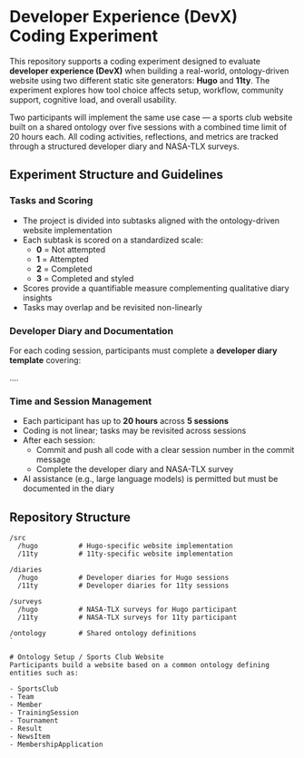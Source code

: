 # Developer Experience (DevX) Coding Experiment
This repository supports a coding experiment designed to evaluate **developer experience (DevX)** when building a real-world, ontology-driven website using two different static site generators: **Hugo** and **11ty**. The experiment explores how tool choice affects setup, workflow, community support, cognitive load, and overall usability.

Two participants will implement the same use case — a sports club website built on a shared ontology over five sessions with a combined time limit of 20 hours each. All coding activities, reflections, and metrics are tracked through a structured developer diary and NASA-TLX surveys.

## Experiment Structure and Guidelines
### Tasks and Scoring

- The project is divided into subtasks aligned with the ontology-driven website implementation
- Each subtask is scored on a standardized scale:
  - **0** = Not attempted
  - **1** = Attempted
  - **2** = Completed
  - **3** = Completed and styled
- Scores provide a quantifiable measure complementing qualitative diary insights
- Tasks may overlap and be revisited non-linearly

### Developer Diary and Documentation

For each coding session, participants must complete a **developer diary template** covering:

....

### Time and Session Management

- Each participant has up to **20 hours** across **5 sessions**
- Coding is not linear; tasks may be revisited across sessions
- After each session:
  - Commit and push all code with a clear session number in the commit message
  - Complete the developer diary and NASA-TLX survey
- AI assistance (e.g., large language models) is permitted but must be documented in the diary


## Repository Structure
```
/src
  /hugo          # Hugo-specific website implementation
  /11ty          # 11ty-specific website implementation

/diaries
  /hugo          # Developer diaries for Hugo sessions
  /11ty          # Developer diaries for 11ty sessions

/surveys
  /hugo          # NASA-TLX surveys for Hugo participant
  /11ty          # NASA-TLX surveys for 11ty participant

/ontology        # Shared ontology definitions
`

# Ontology Setup / Sports Club Website
Participants build a website based on a common ontology defining entities such as:

- SportsClub
- Team
- Member
- TrainingSession
- Tournament
- Result
- NewsItem
- MembershipApplication
